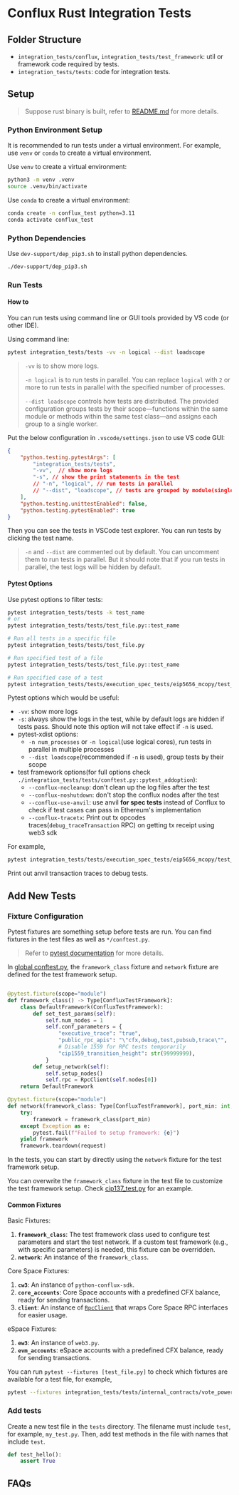 # Conflux Rust Integration Tests

## Folder Structure

- `integration_tests/conflux`, `integration_tests/test_framework`: util or framework code required by tests.
- `integration_tests/tests`: code for integration tests.

## Setup

> Suppose rust binary is built, refer to [README.md](../README.md) for more details.

### Python Environment Setup

It is recommended to run tests under a virtual environment. For example, use `venv` or `conda` to create a virtual environment.

Use `venv` to create a virtual environment:

```bash
python3 -m venv .venv
source .venv/bin/activate
```

Use `conda` to create a virtual environment:

```bash
conda create -n conflux_test python=3.11
conda activate conflux_test
```

### Python Dependencies

Use `dev-support/dep_pip3.sh` to install python dependencies.

```bash
./dev-support/dep_pip3.sh
```

### Run Tests

#### How to

You can run tests using command line or GUI tools provided by VS code (or other IDE).

Using command line:

```bash
pytest integration_tests/tests -vv -n logical --dist loadscope
```

> `-vv` is to show more logs.
>
> `-n logical` is to run tests in parallel. You can replace `logical` with `2` or more to run tests in parallel with the specified number of processes.
>
> `--dist loadscope` controls how tests are distributed. The provided configuration groups tests by their scope—functions within the same module or methods within the same test class—and assigns each group to a single worker.

Put the below configuration in `.vscode/settings.json` to use VS code GUI:

```json
{
    "python.testing.pytestArgs": [
        "integration_tests/tests",
        "-vv",  // show more logs
        "-s", // show the print statements in the test
        // "-n", "logical", // run tests in parallel
        // "--dist", "loadscope", // tests are grouped by module(single python file)
    ],
    "python.testing.unittestEnabled": false,
    "python.testing.pytestEnabled": true
}
```

Then you can see the tests in VSCode test explorer. You can run tests by clicking the test name.

> `-n` and `--dist` are commented out by default. You can uncomment them to run tests in parallel.
> But it should note that if you run tests in parallel, the test logs will be hidden by default.

#### Pytest Options

Use pytest options to filter tests:

```bash
pytest integration_tests/tests -k test_name
# or 
pytest integration_tests/tests/test_file.py::test_name

# Run all tests in a specific file
pytest integration_tests/tests/test_file.py

# Run specified test of a file
pytest integration_tests/tests/test_file.py::test_name

# Run specified case of a test
pytest integration_tests/tests/execution_spec_tests/eip5656_mcopy/test_mcopy.py::test_mcopy_on_empty_memory -k "[empty_memory-1-32-0]"
```

Pytest options which would be useful:

- `-vv`: show more logs
- `-s`: always show the logs in the test, while by default logs are hidden if tests pass. Should note this option will not take effect if `-n` is used.
- pytest-xdist options:
  - `-n num_processes` or `-n logical`(use logical cores), run tests in parallel in multiple processes
  - `--dist loadscope`(recommended if `-n` is used), group tests by their scope
- test framework options(for full options check `./integration_tests/tests/conftest.py::pytest_addoption`):
  - `--conflux-nocleanup`: don't clean up the log files after the test
  - `--conflux-noshutdown`: don't stop the conflux nodes after the test
  - `--conflux-use-anvil`: use anvil **for spec tests** instead of Conflux to check if test cases can pass in Ethereum's implementation
  - `--conflux-tracetx`: Print out tx opcodes traces(`debug_traceTransaction` RPC) on getting tx receipt using web3 sdk

For example,

```bash
pytest integration_tests/tests/execution_spec_tests/eip5656_mcopy/test_mcopy.py::test_mcopy_on_empty_memory -k "[empty_memory-1-32-0]" --conflux-tracetx --conflux-use-anvil -s
```

Print out anvil transaction traces to debug tests.

## Add New Tests

### Fixture Configuration

Pytest fixtures are something setup before tests are run. You can find fixtures in the test files as well as `*/conftest.py`. 

> Refer to [pytest documentation](https://docs.pytest.org/en/latest/how-to/fixtures.html) for more details.

In [global conftest.py](./tests/conftest.py), the `framework_class` fixture and `network` fixture are defined for the test framework setup.

```python

@pytest.fixture(scope="module")
def framework_class() -> Type[ConfluxTestFramework]:
    class DefaultFramework(ConfluxTestFramework):
        def set_test_params(self):
            self.num_nodes = 1
            self.conf_parameters = {
                "executive_trace": "true",
                "public_rpc_apis": "\"cfx,debug,test,pubsub,trace\"",
                # Disable 1559 for RPC tests temporarily
                "cip1559_transition_height": str(99999999),
            }
        def setup_network(self):
            self.setup_nodes()
            self.rpc = RpcClient(self.nodes[0])
    return DefaultFramework

@pytest.fixture(scope="module")
def network(framework_class: Type[ConfluxTestFramework], port_min: int, request: pytest.FixtureRequest):
    try:
        framework = framework_class(port_min)
    except Exception as e:
        pytest.fail(f"Failed to setup framework: {e}")
    yield framework
    framework.teardown(request)
```

In the tests, you can start by directly using the `network` fixture for the test framework setup.

You can overwrite the `framework_class` fixture in the test file to customize the test framework setup. Check [cip137_test.py](./tests/cip137_test.py) for an example.

#### Common Fixtures

Basic Fixtures:

1. **`framework_class`**: The test framework class used to configure test parameters and start the test network. If a custom test framework (e.g., with specific parameters) is needed, this fixture can be overridden.  
2. **`network`**: An instance of the `framework_class`.

Core Space Fixtures:

1. **`cw3`**: An instance of `python-conflux-sdk`.  
2. **`core_accounts`**: Core Space accounts with a predefined CFX balance, ready for sending transactions.  
3. **`client`**: An instance of [`RpcClient`](./conflux/rpc.py) that wraps Core Space RPC interfaces for easier usage.

eSpace Fixtures:

1. **`ew3`**: An instance of `web3.py`.  
2. **`evm_accounts`**: eSpace accounts with a predefined CFX balance, ready for sending transactions.

You can run `pytest --fixtures [test_file.py]` to check which fixtures are available for a test file, for example,

```bash
pytest --fixtures integration_tests/tests/internal_contracts/vote_power_test.py 
```

### Add tests

Create a new test file in the `tests` directory. The filename must include `test`, for example, `my_test.py`. Then, add test methods in the file with names that include `test`.

```python
def test_hello():
    assert True
```

## FAQs
